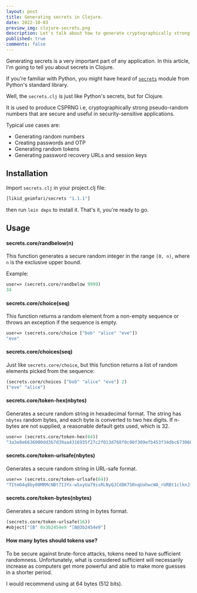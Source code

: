 ```yaml
---
layout: post
title: Generating secrets in Clojure.
date: 2022-10-03
preview_img: clojure-secrets.png
description: Let's talk about how to generate cryptographically strong secrets in Clojure.
published: true
comments: false
---
```


Generating secrets is a very important part of any application. In this article, I'm going to tell you about secrets in Clojure.

If you're familiar with Python, you might have heard of [`secrets`](https://docs.python.org/3/library/secrets.html) module from Python's standard library.

Well, the `secrets.clj` is just like Python's secrets, but for Clojure.

It is used to produce CSPRNG i.e, cryptographically strong pseudo-random numbers that are secure and useful in security-sensitive 
applications.

Typical use cases are:

- Generating random numbers
- Creating passwords and OTP
- Generating random tokens
- Generating password recovery URLs and session keys

## Installation

Import `secrets.clj` in your project.clj file:

```clojure
[likid_geimfari/secrets "1.1.1"]
````

then run `lein deps` to install it. That's it, you're ready to go.


## Usage

#### secrets.core/randbelow(n)

This function generates a secure random integer in the range `[0, n)`, where `n` is the exclusive upper bound.

Example: 

```clojure
user=> (secrets.core/randbelow 9999)
34
```

#### secrets.core/choice(seq)

This function returns a random element from a non-empty sequence or throws an exception if the sequence is empty.

```clojure
user=> (secrets.core/choice ["bob" "alice" "eve"])
"eve"
```

#### secrets.core/choices(seq)

Just like `secrets.core/choice`, but this function returns a list of random elements picked from the sequence:

```clojure
(secrets.core/choices ["bob" "alice" "eve"] 2)
("eve" "alice")
```

#### secrets.core/token-hex(nbytes)

Generates a secure random string in hexadecimal format. The string has `nbytes` random bytes, and each byte is converted to two hex digits. 
If n-bytes are not supplied, a reasonable default gets used, which is 32.

```clojure
user=> (secrets.core/token-hex(64))
"3a3e8e6636000dd3b7d39aa4316935f27c2f013d768f0c00f309efb453f34dbc673060db2cd8af288494892848"
```

#### secrets.core/token-urlsafe(nbytes)

Generates a secure random string in URL-safe format.

```clojure
user=> (secrets.core/token-urlsafe(64))
"TItm04q8by00MRMcNBt7I3Yx-wSxyUa79isRLNyQJCd8K75RnqUahwcWA_rURBt1clknJiRGrubapGaUrEUnSw"
```

#### secrets.core/token-bytes(nbytes)

Generates a secure random string in bytes format.

```clojure
(secrets.core/token-urlsafe(16))
#object["[B" 0x3b2454e9 "[B@3b2454e9"]
```

#### How many bytes should tokens use?

To be secure against brute-force attacks, tokens need to have sufficient randomness. 
Unfortunately, what is considered sufficient will necessarily increase as computers get more powerful and able to make more guesses in a shorter period. 

I would recommend using at 64 bytes (512 bits).
